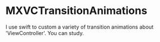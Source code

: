 # MXVCTransitionAnimations
I use swift to custom  a variety of transition animations about 'ViewController'. You can study.  
